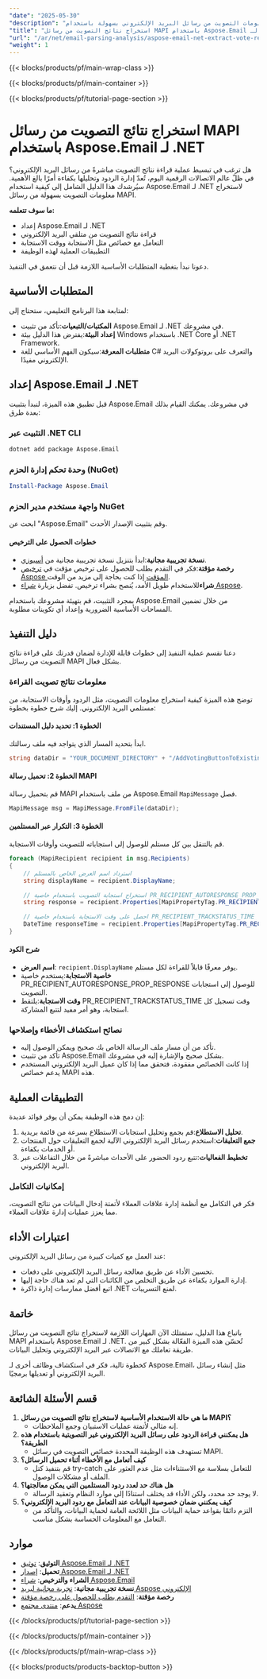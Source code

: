 ```yaml
---
"date": "2025-05-30"
"description": "تعرّف على كيفية استخراج معلومات التصويت من رسائل البريد الإلكتروني بسهولة باستخدام Aspose.Email لـ .NET. يغطي هذا الدليل الإعداد، وقراءة الردود، والتطبيقات العملية."
"title": "استخراج نتائج التصويت من رسائل MAPI باستخدام Aspose.Email لـ .NET | دليل تحليل البريد الإلكتروني"
"url": "/ar/net/email-parsing-analysis/aspose-email-net-extract-vote-results-mapi-messages/"
"weight": 1
---
```


{{< blocks/products/pf/main-wrap-class >}}

{{< blocks/products/pf/main-container >}}

{{< blocks/products/pf/tutorial-page-section >}}
# استخراج نتائج التصويت من رسائل MAPI باستخدام Aspose.Email لـ .NET

هل ترغب في تبسيط عملية قراءة نتائج التصويت مباشرةً من رسائل البريد الإلكتروني؟ في ظلّ عالم الاتصالات الرقمية اليوم، تُعدّ إدارة الردود وتحليلها بكفاءة أمرًا بالغ الأهمية. سيُرشدك هذا الدليل الشامل إلى كيفية استخدام Aspose.Email لـ .NET لاستخراج معلومات التصويت بسهولة من رسائل MAPI.

**ما سوف تتعلمه:**
- إعداد Aspose.Email لـ .NET
- قراءة نتائج التصويت من متلقي البريد الإلكتروني
- التعامل مع خصائص مثل الاستجابة ووقت الاستجابة
- التطبيقات العملية لهذه الوظيفة

دعونا نبدأ بتغطية المتطلبات الأساسية اللازمة قبل أن نتعمق في التنفيذ.

## المتطلبات الأساسية

لمتابعة هذا البرنامج التعليمي، ستحتاج إلى:

- **المكتبات/التبعيات**:تأكد من تثبيت Aspose.Email لـ .NET في مشروعك.
- **إعداد البيئة**:يفترض هذا الدليل بيئة Windows باستخدام .NET Core أو .NET Framework.
- **متطلبات المعرفة**:سيكون الفهم الأساسي للغة C# والتعرف على بروتوكولات البريد الإلكتروني مفيدًا.

## إعداد Aspose.Email لـ .NET

قبل تطبيق هذه الميزة، لنبدأ بتثبيت Aspose.Email في مشروعك. يمكنك القيام بذلك بعدة طرق:

### التثبيت عبر .NET CLI
```bash
dotnet add package Aspose.Email
```

### وحدة تحكم إدارة الحزم (NuGet)
```powershell
Install-Package Aspose.Email
```

### واجهة مستخدم مدير الحزم NuGet
ابحث عن "Aspose.Email" وقم بتثبيت الإصدار الأحدث.

#### خطوات الحصول على الترخيص
- **نسخة تجريبية مجانية**:ابدأ بتنزيل نسخة تجريبية مجانية من [أسبوزي](https://releases.aspose.com/email/net/).
- **رخصة مؤقتة**:فكر في التقدم بطلب للحصول على ترخيص مؤقت في [ترخيص Aspose المؤقت](https://purchase.aspose.com/temporary-license/) إذا كنت بحاجة إلى مزيد من الوقت.
- **شراء**للاستخدام طويل الأمد، يُنصح بشراء ترخيص. تفضل بزيارة [شراء Aspose](https://purchase.aspose.com/buy).

بمجرد التثبيت، قم بتهيئة مشروعك باستخدام Aspose.Email من خلال تضمين المساحات الأساسية الضرورية وإعداد أي تكوينات مطلوبة.

## دليل التنفيذ

دعنا نقسم عملية التنفيذ إلى خطوات قابلة للإدارة لضمان قدرتك على قراءة نتائج التصويت من رسائل MAPI بشكل فعال.

### معلومات نتائج تصويت القراءة

توضح هذه الميزة كيفية استخراج معلومات التصويت، مثل الردود وأوقات الاستجابة، من مستلمي البريد الإلكتروني. إليك شرح خطوة بخطوة:

#### الخطوة 1: تحديد دليل المستندات
ابدأ بتحديد المسار الذي يتواجد فيه ملف رسالتك.
```csharp
string dataDir = "YOUR_DOCUMENT_DIRECTORY" + "/AddVotingButtonToExistingMessage.msg";
```

#### الخطوة 2: تحميل رسالة MAPI
قم بتحميل رسالة MAPI من ملف باستخدام Aspose.Email `MapiMessage` فصل.
```csharp
MapiMessage msg = MapiMessage.FromFile(dataDir);
```

#### الخطوة 3: التكرار عبر المستلمين
قم بالتنقل بين كل مستلم للوصول إلى استجاباته للتصويت وأوقات الاستجابة.
```csharp
foreach (MapiRecipient recipient in msg.Recipients)
{
    // استرداد اسم العرض الخاص بالمستلم
    string displayName = recipient.DisplayName;

    // استخراج استجابة التصويت باستخدام خاصية PR_RECIPIENT_AUTORESPONSE_PROP_RESPONSE
    string response = recipient.Properties[MapiPropertyTag.PR_RECIPIENT_AUTORESPONSE_PROP_RESPONSE].GetString();

    // احصل على وقت الاستجابة باستخدام خاصية PR_RECIPIENT_TRACKSTATUS_TIME
    DateTime responseTime = recipient.Properties[MapiPropertyTag.PR_RECIPIENT_TRACKSTATUS_TIME].GetDateTime();
}
```

#### شرح الكود
- **اسم العرض**: `recipient.DisplayName` يوفر معرفًا قابلاً للقراءة لكل مستلم.
- **خاصية الاستجابة**:يستخدم خاصية PR_RECIPIENT_AUTORESPONSE_PROP_RESPONSE للوصول إلى استجابات التصويت.
- **وقت الاستجابة**:يلتقط PR_RECIPIENT_TRACKSTATUS_TIME وقت تسجيل كل استجابة، وهو أمر مفيد لتتبع المشاركة.

### نصائح استكشاف الأخطاء وإصلاحها
- تأكد من أن مسار ملف الرسالة الخاص بك صحيح ويمكن الوصول إليه.
- تأكد من تثبيت Aspose.Email بشكل صحيح والإشارة إليه في مشروعك.
- إذا كانت الخصائص مفقودة، فتحقق مما إذا كان عميل البريد الإلكتروني المستخدم يدعم خصائص MAPI هذه.

## التطبيقات العملية
إن دمج هذه الوظيفة يمكن أن يوفر فوائد عديدة:
1. **تحليل الاستطلاع**:قم بجمع وتحليل استجابات الاستطلاع بسرعة من قائمة بريدية.
2. **جمع التعليقات**:استخدم رسائل البريد الإلكتروني الآلية لجمع التعليقات حول المنتجات أو الخدمات بكفاءة.
3. **تخطيط الفعاليات**:تتبع ردود الحضور على الأحداث مباشرةً من خلال التفاعلات عبر البريد الإلكتروني.

### إمكانيات التكامل
فكر في التكامل مع أنظمة إدارة علاقات العملاء لأتمتة إدخال البيانات من نتائج التصويت، مما يعزز عمليات إدارة علاقات العملاء.

## اعتبارات الأداء
عند العمل مع كميات كبيرة من رسائل البريد الإلكتروني:
- تحسين الأداء عن طريق معالجة رسائل البريد الإلكتروني على دفعات.
- إدارة الموارد بكفاءة عن طريق التخلص من الكائنات التي لم تعد هناك حاجة إليها.
- اتبع أفضل ممارسات إدارة ذاكرة .NET لمنع التسريبات.

## خاتمة
باتباع هذا الدليل، ستمتلك الآن المهارات اللازمة لاستخراج نتائج التصويت من رسائل MAPI باستخدام Aspose.Email لـ .NET. تُحسّن هذه الميزة الفعّالة بشكل كبير من طريقة تعاملك مع الاتصالات عبر البريد الإلكتروني وتحليل البيانات.

كخطوة تالية، فكر في استكشاف وظائف أخرى لـ Aspose.Email، مثل إنشاء رسائل البريد الإلكتروني أو تعديلها برمجيًا.

## قسم الأسئلة الشائعة
1. **ما هي حالة الاستخدام الأساسية لاستخراج نتائج التصويت من رسائل MAPI؟**
   - إنه مثالي لأتمتة عمليات الاستبيان وجمع الملاحظات.
2. **هل يمكنني قراءة الردود على رسائل البريد الإلكتروني غير التصويتية باستخدام هذه الطريقة؟**
   - تستهدف هذه الوظيفة المحددة خصائص التصويت في رسائل MAPI.
3. **كيف أتعامل مع الأخطاء أثناء تحميل الرسائل؟**
   - قم بتنفيذ كتل try-catch للتعامل بسلاسة مع الاستثناءات مثل عدم العثور على الملف أو مشكلات الوصول.
4. **هل هناك حد لعدد ردود المستلمين التي يمكن معالجتها؟**
   - لا يوجد حد محدد، ولكن الأداء قد يختلف استنادًا إلى موارد النظام وتعقيد الرسالة.
5. **كيف يمكنني ضمان خصوصية البيانات عند التعامل مع ردود البريد الإلكتروني؟**
   - التزم دائمًا بقواعد حماية البيانات مثل اللائحة العامة لحماية البيانات، والتأكد من التعامل مع المعلومات الحساسة بشكل مناسب.

## موارد
- **التوثيق**: [توثيق Aspose.Email لـ .NET](https://reference.aspose.com/email/net/)
- **تحميل**: [إصدار Aspose.Email لـ .NET](https://releases.aspose.com/email/net/)
- **الشراء والترخيص**: [شراء Aspose.Email](https://purchase.aspose.com/buy)
- **نسخة تجريبية مجانية**: [تجربة مجانية لبريد Aspose الإلكتروني](https://releases.aspose.com/email/net/)
- **رخصة مؤقتة**: [التقدم بطلب للحصول على رخصة مؤقتة](https://purchase.aspose.com/temporary-license/)
- **يدعم**: [منتدى مجتمع Aspose](https://forum.aspose.com/c/email/10)

{{< /blocks/products/pf/tutorial-page-section >}}

{{< /blocks/products/pf/main-container >}}

{{< /blocks/products/pf/main-wrap-class >}}

{{< blocks/products/products-backtop-button >}}